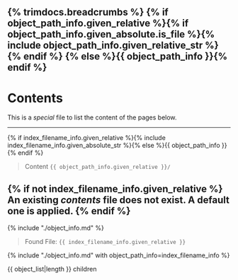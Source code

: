 {% trimdocs.breadcrumbs %}
{% if object_path_info.given_relative  %}{% if object_path_info.given_absolute.is_file %}{% include object_path_info.given_relative_str %}{% endif %}
{% else %}{{ object_path_info }}{% endif %}
---

# Contents

This is a _special_ file to list the content of the pages below.

---

{% if index_filename_info.given_relative  %}{% include index_filename_info.given_absolute_str %}{% else %}{{ object_path_info }}{% endif %}

> Content `{{ object_path_info.given_relative }}/`


{% if not index_filename_info.given_relative %}
An existing _contents_ file does not exist. A default one is applied.
{% endif %}
---

{% include "./object_info.md" %}

> Found File: `{{ index_filename_info.given_relative }}`

{% include "./object_info.md" with object_path_info=index_filename_info %}

{{ object_list|length }} children
